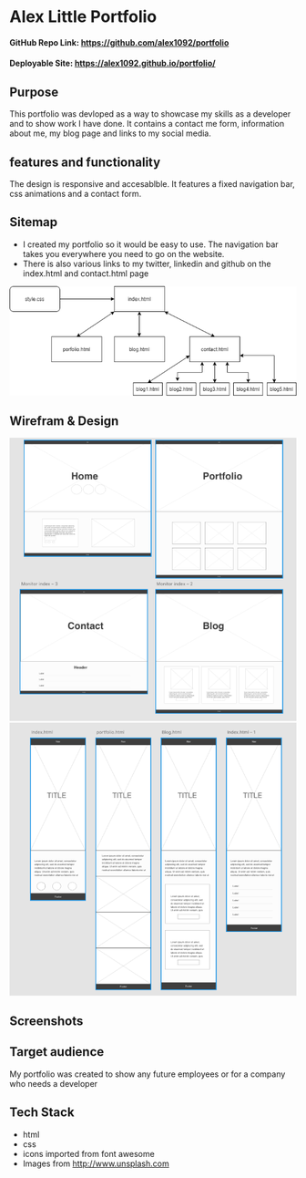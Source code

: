 # Alex Little Portfolio
#### GitHub Repo Link: https://github.com/alex1092/portfolio

#### Deployable Site: https://alex1092.github.io/portfolio/ 

## Purpose
This portfolio was devloped as a way to showcase my skills as a developer and to show work I have done.  It contains a contact me form, information about me, my blog page and links to my social media.  

## features and functionality
The design is responsive and accesablble.  It features a fixed navigation bar, css animations and a contact form.

## Sitemap
* I created my portfolio so it would be easy to use.  The navigation bar takes you everywhere you need to go on the website.
* There is also various links to my twitter, linkedin and github on the index.html and contact.html page


![](./docs/portfolio.png)


## Wirefram & Design

![](docs/wirefram-desktop.png)
![](docs/wirefram-mobile.png)

## Screenshots



## Target audience

My portfolio was created to show any future employees or for a company who needs a developer

## Tech Stack
* html
* css
* icons imported from font awesome
* Images from http://www.unsplash.com

